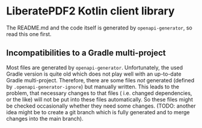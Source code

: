 # LiberatePDF2 Kotlin client library

The README.md and the code itself is generated by `openapi-generator`, so read this one first.

## Incompatibilities to a Gradle multi-project

Most files are generated by `openapi-generator`. Unfortunately, the used Gradle version is quite old which does not play
well with an up-to-date Gradle multi-project. Therefore, there are some files *not* generated (defined
by `.openapi-generator-ignore`) but manually written. This leads to the problem, that necessary changes to that files (
i.e. changed dependencies, or the like) will not be put into these files automatically. So these files might be checked
occasionally whether they need some changes. (TODO: another idea might be to create a git branch which is fully
generated and to merge changes into the main branch).

